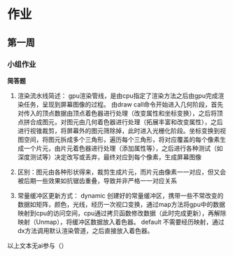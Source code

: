 # 作业

## 第一周

### 小组作业

**简答题**

1. 渲染流水线简述：
gpu渲染管线，是由cpu指定了渲染方法之后由gpu完成渲染任务，呈现到屏幕图像的过程。
由draw call命令开始进入几何阶段，首先对传入的顶点数据由顶点着色器进行处理（改变属性和坐标变换），之后将顶点拼合成图元，对图元由几何着色器进行处理（拓展丰富和改变属性），之后进行视锥裁剪，将屏幕外的图元筛除掉，此时进入光栅化阶段。坐标变换到视图空间，将图元拆成多个三角形，遍历每个三角形，将对应覆盖的每个像素生成一个片元，由片元着色器进行处理（添加属性等），之后进行各种测试（如深度测试等）决定改写或丢弃，最终对应到每个像素，生成屏幕图像

2. 区别：图元由各种形状得来，裁剪生成片元，而片元由像素一一对应，但又会被后期一些效果如抗锯齿重叠，导致并非严格一一对应关系

3. 常量缓冲区更新方式：
dynamic
创建好的常量缓冲区，携带一些不常改变的数据如矩阵，颜色，光线，经历一次视口变换，通过map方法将gpu中的数据映射到cpu的访问空间，cpu通过拷贝函数修改数据（此时完成更新），再解除映射（Unmap），将缓冲区数据放入着色器。
default
不需要经历映射，通过dx方法调用默认渲染管道，之后直接放入着色器。


以上文本无ai参与（）







